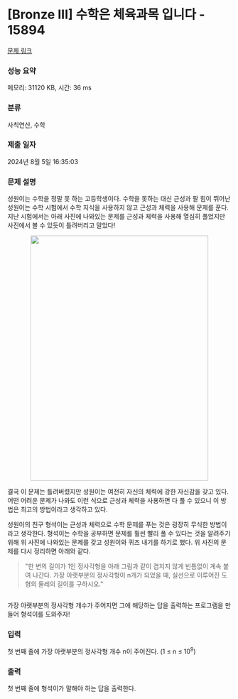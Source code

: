 # [Bronze III] 수학은 체육과목 입니다 - 15894 

[문제 링크](https://www.acmicpc.net/problem/15894) 

### 성능 요약

메모리: 31120 KB, 시간: 36 ms

### 분류

사칙연산, 수학

### 제출 일자

2024년 8월 5일 16:35:03

### 문제 설명

<p>성원이는 수학을 정말 못 하는 고등학생이다. 수학을 못하는 대신 근성과 팔 힘이 뛰어난 성원이는 수학 시험에서 수학 지식을 사용하지 않고 근성과 체력을 사용해 문제를 푼다. 지난 시험에서는 아래 사진에 나와있는 문제를 근성과 체력을 사용해 열심히 풀었지만 사진에서 볼 수 있듯이 틀려버리고 말았다!</p>

<p style="text-align: center;"><img alt="" src="https://upload.acmicpc.net/8f346caa-48f9-4e98-afcd-1aedbce594f4/-/preview/" style="width: 400px; height: 552px;"></p>

<p>결국 이 문제는 틀려버렸지만 성원이는 여전히 자신의 체력에 강한 자신감을 갖고 있다. 어떤 어려운 문제가 나와도 이런 식으로 근성과 체력을 사용하면 다 풀 수 있으니 이 방법은 최고의 방법이라고 생각하고 있다.</p>

<p>성원이의 친구 형석이는 근성과 체력으로 수학 문제를 푸는 것은 굉장히 무식한 방법이라고 생각한다. 형석이는 수학을 공부하면 문제를 훨씬 빨리 풀 수 있다는 것을 알려주기 위해 위 사진에 나와있는 문제를 갖고 성원이와 퀴즈 내기를 하기로 했다. 위 사진의 문제를 다시 정리하면 아래와 같다.</p>

<blockquote>
<p>"한 변의 길이가 1인 정사각형을 아래 그림과 같이 겹치지 않게 빈틈없이 계속 붙여 나간다. 가장 아랫부분의 정사각형이 n개가 되었을 때, 실선으로 이루어진 도형의 둘레의 길이를 구하시오."</p>
</blockquote>

<p style="text-align: center;"><img alt="" src="https://upload.acmicpc.net/5b7d2e93-e324-40c8-a274-0104750d6c43/-/preview/"></p>

<p>가장 아랫부분의 정사각형 개수가 주어지면 그에 해당하는 답을 출력하는 프로그램을 만들어 형석이를 도와주자!</p>

### 입력 

 <p>첫 번째 줄에 가장 아랫부분의 정사각형 개수 n이 주어진다. (1 ≤ n ≤ 10<sup>9</sup>)</p>

### 출력 

 <p>첫 번째 줄에 형석이가 말해야 하는 답을 출력한다.</p>

